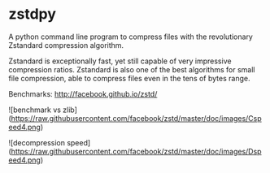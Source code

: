 # zstdpy
A python command line program to compress files with the revolutionary Zstandard compression algorithm.

Zstandard is exceptionally fast, yet still capable of very impressive compression ratios.
Zstandard is also one of the best algorithms for small file compression, able to compress files even in the tens of bytes range.

Benchmarks: http://facebook.github.io/zstd/

![benchmark vs zlib]
(https://raw.githubusercontent.com/facebook/zstd/master/doc/images/Cspeed4.png)

![decompression speed]
(https://raw.githubusercontent.com/facebook/zstd/master/doc/images/Dspeed4.png)
